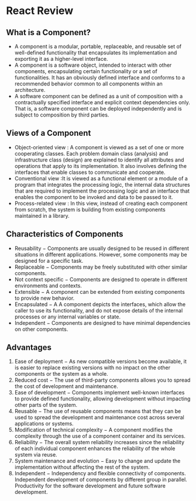 # React Review
## What is a Component?
- A component is a modular, portable, replaceable, and reusable set of well-defined functionality that encapsulates its implementation and exporting it as a higher-level interface.
- A component is a software object, intended to interact with other components, encapsulating certain functionality or a set of functionalities. It has an obviously defined interface and conforms to a recommended behavior common to all components within an architecture.
- A software component can be defined as a unit of composition with a contractually specified interface and explicit context dependencies only. That is, a software component can be deployed independently and is subject to composition by third parties.

## Views of a Component
  - Object-oriented view : A component is viewed as a set of one or more cooperating classes. Each problem domain class (analysis) and infrastructure class (design) are explained to identify all attributes and operations that apply to its implementation. It also involves defining the interfaces that enable classes to communicate and cooperate.
  - Conventional view :It is viewed as a functional element or a module of a program that integrates the processing logic, the internal data structures that are required to implement the processing logic and an interface that enables the component to be invoked and data to be passed to it.
  - Process-related view : In this view, instead of creating each component from scratch, the system is building from existing components maintained in a library.

## Characteristics of Components
  - Reusability − Components are usually designed to be reused in different situations in different applications. However, some components may be designed for a specific task.
  - Replaceable − Components may be freely substituted with other similar components.
  - Not context specific − Components are designed to operate in different environments and contexts.
  - Extensible − A component can be extended from existing components to provide new behavior.
  - Encapsulated − A A component depicts the interfaces, which allow the caller to use its functionality, and do not expose details of the internal processes or any internal variables or state.
  - Independent − Components are designed to have minimal dependencies on other components.


## Advantages
  1. Ease of deployment − As new compatible versions become available, it is easier to replace existing versions with no impact on the other components or the system as a whole.
  2. Reduced cost − The use of third-party components allows you to spread the cost of development and maintenance.
  3. Ease of development − Components implement well-known interfaces to provide defined functionality, allowing development without impacting other parts of the system.
  4. Reusable − The use of reusable components means that they can be used to spread the development and maintenance cost across several applications or systems.
  5. Modification of technical complexity − A component modifies the complexity through the use of a component container and its services.
  6. Reliability − The overall system reliability increases since the reliability of each individual component enhances the reliability of the whole system via reuse.
  7. System maintenance and evolution − Easy to change and update the implementation without affecting the rest of the system.
  8. Independent − Independency and flexible connectivity of components. Independent development of components by different group in parallel. Productivity for the software development and future software development.
